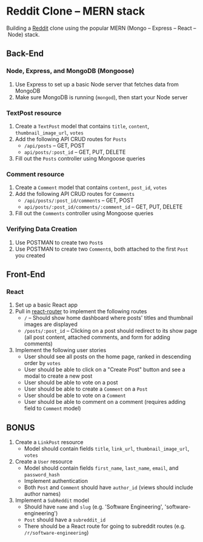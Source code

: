 # Reddit Clone – MERN stack
Building a [Reddit](https://www.reddit.com/) clone using the popular MERN (Mongo – Express – React – Node) stack.



## Back-End

### Node, Express, and MongoDB (Mongoose)
1. Use Express to set up a basic Node server that fetches data from MongoDB
2. Make sure MongoDB is running (`mongod`), then start your Node server

### TextPost resource
1. Create a `TextPost` model that contains `title`, `content`, `thumbnail_image_url`, `votes`
2. Add the following API CRUD routes for `Posts`
    - `/api/posts` – GET, POST
    - `api/posts/:post_id` – GET, PUT, DELETE
3. Fill out the `Posts` controller using Mongoose queries

### Comment resource
1. Create a `Comment` model that contains `content`, `post_id`, `votes`
2. Add the following API CRUD routes for `Comments`
    - `/api/posts/:post_id/comments` – GET, POST
    - `api/posts/:post_id/comments/:comment_id` – GET, PUT, DELETE
3. Fill out the `Comments` controller using Mongoose queries

### Verifying Data Creation
1. Use POSTMAN to create two `Post`s 
2. Use POSTMAN to create two `Comment`s, both attached to the first `Post` you created



## Front-End

### React
1. Set up a basic React app
3. Pull in [react-router](https://github.com/ReactTraining/react-router) to implement the following routes
    - `/` – Should show home dashboard where posts' titles and thumbnail images are displayed
    - `/posts/:post_id` – Clicking on a post should redirect to its show page (all post content, attached comments, and form for adding comments)
4. Implement the following user stories
    - User should see all posts on the home page, ranked in descending order by `votes`
    - User should be able to click on a "Create Post" button and see a modal to create a new post
    - User should be able to vote on a post
    - User should be able to create a `Comment` on a `Post`
    - User should be able to vote on a `Comment`
    - User should be able to comment on a comment (requires adding field to `Comment` model)



## BONUS
1. Create a `LinkPost` resource
    - Model should contain fields `title`, `link_url`, `thumbnail_image_url`, `votes`
2. Create a `User` resource 
    - Model should contain fields `first_name`, `last_name`, `email`, and `password_hash`
    - Implement authentication
    - Both `Post` and `Comment` should have `author_id` (views should include author names)
3. Implement a `SubReddit` model
    - Should have `name` and `slug` (e.g. 'Software Engineering', 'software-engineering')
    - `Post` should have a `subreddit_id`
    - There should be a React route for going to subreddit routes (e.g. `/r/software-engineering`)
